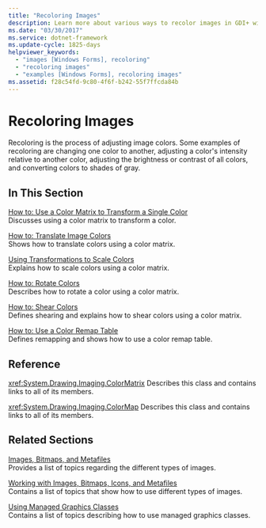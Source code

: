 ```yaml
---
title: "Recoloring Images"
description: Learn more about various ways to recolor images in GDI+ with a selection of topics and tutorials that provide examples.
ms.date: "03/30/2017"
ms.service: dotnet-framework
ms.update-cycle: 1825-days
helpviewer_keywords:
  - "images [Windows Forms], recoloring"
  - "recoloring images"
  - "examples [Windows Forms], recoloring images"
ms.assetid: f28c54fd-9c80-4f6f-b242-55f7ffcda84b
---
```

# Recoloring Images

Recoloring is the process of adjusting image colors. Some examples of recoloring are changing one color to another, adjusting a color's intensity relative to another color, adjusting the brightness or contrast of all colors, and converting colors to shades of gray.

## In This Section

[How to: Use a Color Matrix to Transform a Single Color](how-to-use-a-color-matrix-to-transform-a-single-color.md)\
Discusses using a color matrix to transform a color.

[How to: Translate Image Colors](how-to-translate-image-colors.md)\
Shows how to translate colors using a color matrix.

[Using Transformations to Scale Colors](using-transformations-to-scale-colors.md)\
Explains how to scale colors using a color matrix.

[How to: Rotate Colors](how-to-rotate-colors.md)\
Describes how to rotate a color using a color matrix.

[How to: Shear Colors](how-to-shear-colors.md)\
Defines shearing and explains how to shear colors using a color matrix.

[How to: Use a Color Remap Table](how-to-use-a-color-remap-table.md)\
Defines remapping and shows how to use a color remap table.

## Reference

<xref:System.Drawing.Imaging.ColorMatrix>
Describes this class and contains links to all of its members.

<xref:System.Drawing.Imaging.ColorMap>
Describes this class and contains links to all of its members.

## Related Sections

[Images, Bitmaps, and Metafiles](images-bitmaps-and-metafiles.md)\
Provides a list of topics regarding the different types of images.

[Working with Images, Bitmaps, Icons, and Metafiles](working-with-images-bitmaps-icons-and-metafiles.md)\
Contains a list of topics that show how to use different types of images.

[Using Managed Graphics Classes](using-managed-graphics-classes.md)\
Contains a list of topics describing how to use managed graphics classes.
